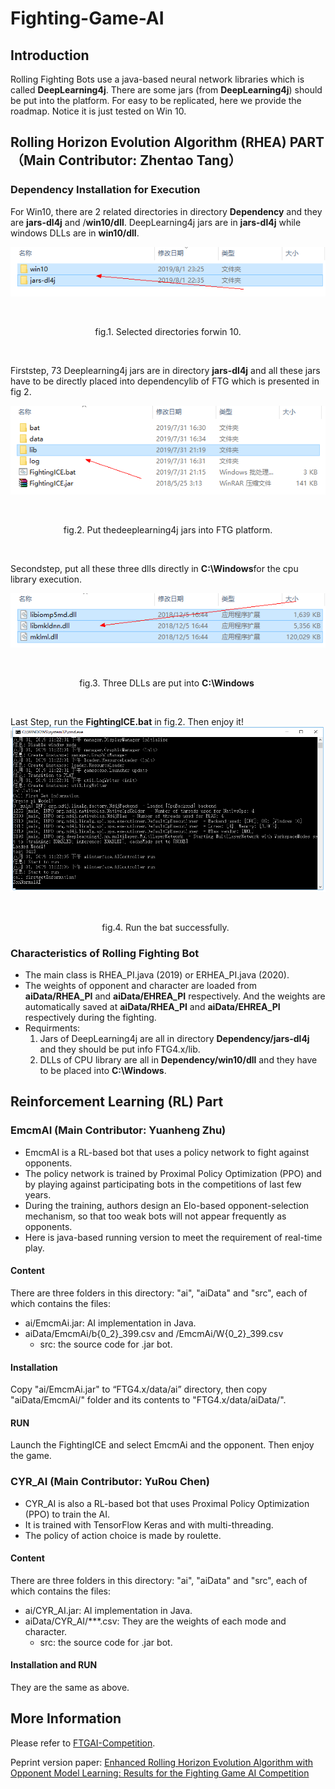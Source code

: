 # Fighting-Game-AI

## **Introduction**

Rolling Fighting Bots use a java-based neural network libraries which is called **DeepLearning4j**. There are some jars (from **DeepLearning4j**) should be put  into the platform. For easy to be replicated, here we provide the roadmap. Notice it is just tested on Win 10.



## **Rolling Horizon Evolution Algorithm (RHEA) PART**  （Main Contributor: Zhentao Tang）

### Dependency Installation for Execution

For Win10, there are 2 related directories in directory **Dependency** and they are **jars-dl4j** and /**win10/dll**. DeepLearning4j jars are in **jars-dl4j** while windows DLLs are in **win10/dll**.  

![img](images/1.png)

​		<center>fig.1. Selected directories forwin 10.</center>

 

Firststep, 73 Deeplearning4j jars are in directory **jars-dl4j** and all these jars have to be directly placed into dependencylib of FTG which is presented in fig 2. 

![img](images/2.png)

             <center>fig.2. Put thedeeplearning4j jars into FTG platform.</center> 

 

Secondstep, put all these three dlls directly in **C:\Windows**for the cpu library execution.

![img](images/3.png)

   <center> fig.3. Three DLLs are put into **C:\Windows**  </center>

 

Last Step, run the **FightingICE.bat** in fig.2. Then enjoy it!![img](images/4.png)

   <center> fig.4. Run the bat successfully.  </center>

### Characteristics of Rolling Fighting Bot
- The main class is RHEA_PI.java (2019) or ERHEA_PI.java (2020). 
- The weights of opponent and character are loaded from **aiData/RHEA_PI** and **aiData/EHREA_PI** respectively. And the weights are automatically saved at **aiData/RHEA_PI** and **aiData/EHREA_PI** respectively during the fighting.
- Requirments:
    1) Jars of DeepLearning4j are all in directory **Dependency/jars-dl4j** and they should be put info FTG4.x/lib.
    2) DLLs of CPU library are all in **Dependency/win10/dll** and they have to be placed into **C:\Windows**.



## **Reinforcement Learning (RL) Part**

### **EmcmAI**  (Main Contributor: Yuanheng Zhu)

- EmcmAI is a RL-based bot that uses a policy network to fight against opponents.
- The policy network is trained by Proximal Policy Optimization (PPO) and by playing against participating bots in the competitions of last few years.
- During the training, authors design an Elo-based opponent-selection mechanism, so that too weak bots will not appear frequently as opponents.
- Here is java-based running version to meet the requirement of real-time play.

#### Content
  There are three folders in this directory: "ai", "aiData" and "src", each of which contains the files:
- ai/EmcmAi.jar: AI implementation in Java.
- aiData/EmcmAi/b{0_2}_399.csv and /EmcmAi/W{0_2}_399.csv
    - src: the source code for .jar bot.

#### Installation
   Copy "ai/EmcmAi.jar" to “FTG4.x/data/ai” directory, then copy "aiData/EmcmAi/" folder and its contents to "FTG4.x/data/aiData/".

#### RUN
   Launch the FightingICE and select EmcmAi and the opponent. Then enjoy the game.


### **CYR_AI**  (Main Contributor: YuRou Chen)
- CYR_AI is also a RL-based bot that uses Proximal Policy Optimization (PPO) to train the AI.
- It is trained with TensorFlow Keras and with multi-threading.
- The policy of action choice is made by roulette.

#### Content
  There are three folders in this directory: "ai", "aiData" and "src", each of which contains the files:
- ai/CYR_AI.jar: AI implementation in Java.
- aiData/CYR_AI/***.csv: They are the weights of each mode and character.
    - src: the source code for .jar bot.

#### Installation and RUN
   They are the same as above.



## More Information
Please refer to [FTGAI-Competition](http://www.ice.ci.ritsumei.ac.jp/~ftgaic/index-R.html).

Peprint version paper: [Enhanced Rolling Horizon Evolution Algorithm with Opponent Model Learning: Results for the Fighting Game AI Competition](https://arxiv.org/pdf/2003.13949.pdf)

